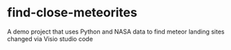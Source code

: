 # find-close-meteorites
A demo project that uses Python and NASA data to find meteor landing sites
changed via Visio studio code
